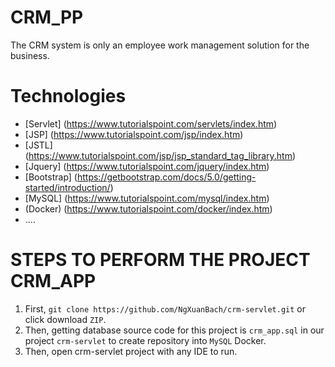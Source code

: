 # CRM_PP
The CRM system is only an employee work management solution for the business.
# Technologies
* [Servlet] (https://www.tutorialspoint.com/servlets/index.htm)
* [JSP] (https://www.tutorialspoint.com/jsp/index.htm)
* [JSTL] (https://www.tutorialspoint.com/jsp/jsp_standard_tag_library.htm)
* [Jquery] (https://www.tutorialspoint.com/jquery/index.htm)
* [Bootstrap] (https://getbootstrap.com/docs/5.0/getting-started/introduction/)
* [MySQL] (https://www.tutorialspoint.com/mysql/index.htm)
* (Docker) (https://www.tutorialspoint.com/docker/index.htm)
* ....
# STEPS TO PERFORM THE PROJECT CRM_APP
1. First, ```git clone https://github.com/NgXuanBach/crm-servlet.git``` or click download ```ZIP```.
2. Then, getting database source code for this project is ```crm_app.sql``` in our project ```crm-servlet``` to create repository into ```MySQL``` Docker.
3. Then, open crm-servlet project with any IDE to run.
